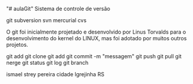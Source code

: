 "# aulaGit" 
Sistema de controle de versão


  git
  subversion
  svn
  mercurial
  cvs

O git foi inicialmente projetado e desenvolvido por Linus Torvalds para o desenvolvimento do kernel do LINUX, mas foi adotado por muitos outros projetos.

git add
git clone
git add
git commit -m "messagem"
git push
git pull
git nerge
git status
git log
git branch

ismael strey pereira
cidade Igrejinha RS